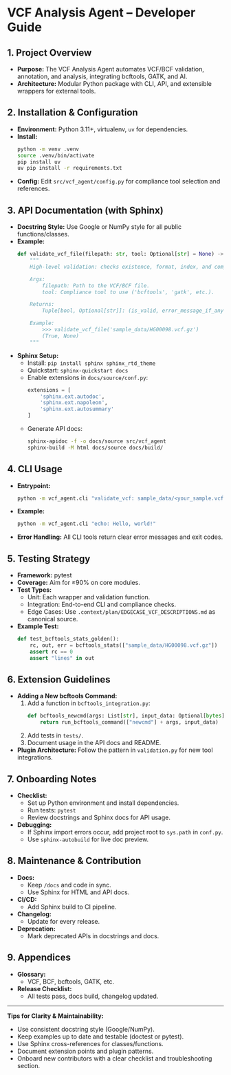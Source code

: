 # VCF Analysis Agent – Developer Guide

## 1. Project Overview
- **Purpose:** The VCF Analysis Agent automates VCF/BCF validation, annotation, and analysis, integrating bcftools, GATK, and AI.
- **Architecture:** Modular Python package with CLI, API, and extensible wrappers for external tools.

## 2. Installation & Configuration
- **Environment:** Python 3.11+, virtualenv, `uv` for dependencies.
- **Install:**
  ```bash
  python -m venv .venv
  source .venv/bin/activate
  pip install uv
  uv pip install -r requirements.txt
  ```
- **Config:**
  Edit `src/vcf_agent/config.py` for compliance tool selection and references.

## 3. API Documentation (with Sphinx)
- **Docstring Style:** Use Google or NumPy style for all public functions/classes.
- **Example:**
  ```python
  def validate_vcf_file(filepath: str, tool: Optional[str] = None) -> Tuple[bool, Optional[str]]:
      """
      High-level validation: checks existence, format, index, and compliance (configurable backend).

      Args:
          filepath: Path to the VCF/BCF file.
          tool: Compliance tool to use ('bcftools', 'gatk', etc.).

      Returns:
          Tuple[bool, Optional[str]]: (is_valid, error_message_if_any)

      Example:
          >>> validate_vcf_file('sample_data/HG00098.vcf.gz')
          (True, None)
      """
  ```
- **Sphinx Setup:**
  - Install: `pip install sphinx sphinx_rtd_theme`
  - Quickstart: `sphinx-quickstart docs`
  - Enable extensions in `docs/source/conf.py`:
    ```python
    extensions = [
        'sphinx.ext.autodoc',
        'sphinx.ext.napoleon',
        'sphinx.ext.autosummary'
    ]
    ```
  - Generate API docs:
    ```bash
    sphinx-apidoc -f -o docs/source src/vcf_agent
    sphinx-build -M html docs/source docs/build/
    ```

## 4. CLI Usage
- **Entrypoint:**
  ```bash
  python -m vcf_agent.cli "validate_vcf: sample_data/<your_sample.vcf.gz>"
  ```
- **Example:**
  ```bash
  python -m vcf_agent.cli "echo: Hello, world!"
  ```
- **Error Handling:**
  All CLI tools return clear error messages and exit codes.

## 5. Testing Strategy
- **Framework:** pytest
- **Coverage:** Aim for ≥90% on core modules.
- **Test Types:**
  - Unit: Each wrapper and validation function.
  - Integration: End-to-end CLI and compliance checks.
  - Edge Cases: Use `.context/plan/EDGECASE_VCF_DESCRIPTIONS.md` as canonical source.
- **Example Test:**
  ```python
  def test_bcftools_stats_golden():
      rc, out, err = bcftools_stats(["sample_data/HG00098.vcf.gz"])
      assert rc == 0
      assert "lines" in out
  ```

## 6. Extension Guidelines
- **Adding a New bcftools Command:**
  1. Add a function in `bcftools_integration.py`:
     ```python
     def bcftools_newcmd(args: List[str], input_data: Optional[bytes] = None) -> Tuple[int, str, str]:
         return run_bcftools_command(["newcmd"] + args, input_data)
     ```
  2. Add tests in `tests/`.
  3. Document usage in the API docs and README.
- **Plugin Architecture:**
  Follow the pattern in `validation.py` for new tool integrations.

## 7. Onboarding Notes
- **Checklist:**
  - Set up Python environment and install dependencies.
  - Run tests: `pytest`
  - Review docstrings and Sphinx docs for API usage.
- **Debugging:**
  - If Sphinx import errors occur, add project root to `sys.path` in `conf.py`.
  - Use `sphinx-autobuild` for live doc preview.

## 8. Maintenance & Contribution
- **Docs:**
  - Keep `/docs` and code in sync.
  - Use Sphinx for HTML and API docs.
- **CI/CD:**
  - Add Sphinx build to CI pipeline.
- **Changelog:**
  - Update for every release.
- **Deprecation:**
  - Mark deprecated APIs in docstrings and docs.

## 9. Appendices
- **Glossary:**
  - VCF, BCF, bcftools, GATK, etc.
- **Release Checklist:**
  - All tests pass, docs build, changelog updated.

---

**Tips for Clarity & Maintainability:**
- Use consistent docstring style (Google/NumPy).
- Keep examples up to date and testable (doctest or pytest).
- Use Sphinx cross-references for classes/functions.
- Document extension points and plugin patterns.
- Onboard new contributors with a clear checklist and troubleshooting section. 
